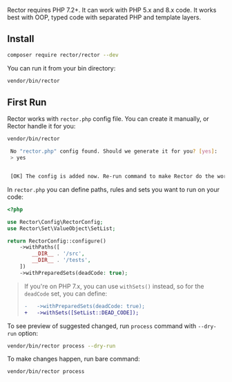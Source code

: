 Rector requires PHP 7.2+. It can work with PHP 5.x and 8.x code.
It works best with OOP, typed code with separated PHP and template layers.

## Install

```bash
composer require rector/rector --dev
```

You can run it from your bin directory:

```bash
vendor/bin/rector
```

## First Run

Rector works with `rector.php` config file. You can create it manually, or Rector handle it for you:

```bash
vendor/bin/rector

 No "rector.php" config found. Should we generate it for you? [yes]:
 > yes


 [OK] The config is added now. Re-run command to make Rector do the work!
```

In `rector.php` you can define paths, rules and sets you want to run on your code:

```php
<?php

use Rector\Config\RectorConfig;
use Rector\Set\ValueObject\SetList;

return RectorConfig::configure()
    ->withPaths([
        __DIR__ . '/src',
        __DIR__ . '/tests',
    ])
    ->withPreparedSets(deadCode: true);
```

> If you're on PHP 7.x, you can use `withSets()` instead, so for the `deadCode` set, you can define:
> ```diff
> -   ->withPreparedSets(deadCode: true);
> +   ->withSets([SetList::DEAD_CODE]);
> ```

To see preview of suggested changed, run `process` command with `--dry-run` option:

```bash
vendor/bin/rector process --dry-run
```

To make changes happen, run bare command:

```bash
vendor/bin/rector process
```
